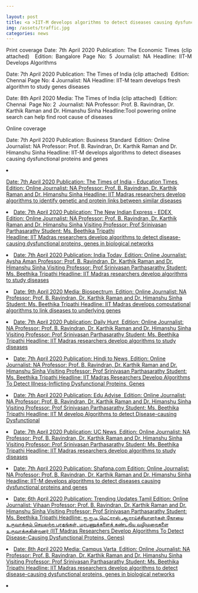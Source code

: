 ```yaml
---

layout: post
title: <a >IIT-M develops algorithms to detect diseases causing dysfunctional proteins and genes</a>
img: /assets/traffic.jpg
categories: news
---
```


<p align="justify">Print coverage 
Date: 7th April 2020
Publication: The Economic Times (clip attached) 
Edition: Bangalore
Page No: 5
Journalist: NA
Headline: IIT-M Develops Algorithms 

Date: 7th April 2020
Publication: The Times of India (clip attached) 
Edition: Chennai
Page No: 4
Journalist: NA
Headline: IIT-M team develops fresh algorithm to study genes diseases

Date: 8th April 2020
Media: The Times of India (clip attached) 
Edition: Chennai 
Page No: 2 
Journalist: NA
Professor: Prof. B. Ravindran, Dr. Karthik Raman and Dr. Himanshu Sinha
Headline:Tool powering online search can help find root cause of diseases </p>

<p align="justify">Online coverage 

Date: 7th April 2020
Publication: Business Standard 
Edition: Online
Journalist: NA
Professor: Prof. B. Ravindran, Dr. Karthik Raman and Dr. Himanshu Sinha
Headline: IIT-M develops algorithms to detect diseases causing dysfunctional proteins and genes
<li> <a href="https://www.business-standard.com/article/pti-stories/iit-m-develops-algorithms-to-detect-diseases-causing-dysfunctional-proteins-and-genes-120040601029_1.html" </a> </li>

Date: 7th April 2020
Publication: The Times of India - Education Times 
Edition: Online
Journalist: NA
Professor: Prof. B. Ravindran, Dr. Karthik Raman and Dr. Himanshu Sinha
Headline: IIT Madras researchers develop algorithms to identify genetic and protein links between similar diseases
<li> <a href="https://educationtimes.com/article/newsroom/75007684/iit-madras-researchers-develop-algorithms-to-identify-genetic-and-protein-links-between-similar-diseases.html

Date: 7th April 2020
Publication: NDTV
Edition: Online
Journalist: Anisha Kumari 
Professor: Prof. B. Ravindran, Dr. Karthik Raman and Dr. Himanshu Sinha
Visiting Professor: Prof Srinivasan Parthasarathy
Student: Ms. Beethika Tripathi
Headline: IIT Madras Researchers Develop Algorithms To Detect Disease-Causing Dysfunctional Proteins, Genes
<li> <a href="https://www.ndtv.com/education/iit-madras-researchers-develop-algorithms-to-detect-disease-causing-dysfunctional-proteins-genes-2206982

Date: 7th April 2020
Publication: The New Indian Express - EDEX 
Edition: Online
Journalist: NA
Professor: Prof. B. Ravindran, Dr. Karthik Raman and Dr. Himanshu Sinha
Visiting Professor: Prof Srinivasan Parthasarathy
Student: Ms. Beethika Tripathi
Headline: IIT Madras researchers develop algorithms to detect disease-causing dysfunctional proteins, genes in biological networks
<li> <a href="https://www.edexlive.com/news/2020/apr/06/iit-madras-researchers-develop-algorithms-to-detect-disease-causing-dysfunctional-proteins-11134.html

Date: 7th April 2020
Publication: BW Education 
Edition: Online
Journalist: NA
Professor: Prof. B. Ravindran, Dr. Karthik Raman and Dr. Himanshu Sinha
Visiting Professor: Prof Srinivasan Parthasarathy
Student: Ms. Beethika Tripathi
Headline: IIT Madras Researchers Develop Algorithms To Detect Disease-Causing Dysfunctional Proteins
<li> <a href="http://bweducation.businessworld.in/article/IIT-Madras-Researchers-Develop-Algorithms-To-Detect-Disease-Causing-Dysfunctional-Proteins-/06-04-2020-188366/

Date: 7th April 2020
Publication: India Today 
Edition: Online
Journalist: Aysha Aman
Professor: Prof. B. Ravindran, Dr. Karthik Raman and Dr. Himanshu Sinha
Visiting Professor: Prof Srinivasan Parthasarathy
Student: Ms. Beethika Tripathi
Headline: IIT Madras researchers develop algorithms to study diseases
<li> <a href="https://www.indiatoday.in/education-today/news/story/iit-madras-researchers-develop-algorithms-to-study-diseases-1663903-2020-04-06

Date: 7th April 2020
Publication: Outlook
Edition: Online
Journalist: NA
Professor: Prof. B. Ravindran, Dr. Karthik Raman and Dr. Himanshu Sinha
Headline: IIT-M develops algorithms to detect diseases causing dysfunctional proteins and genes
<li> <a href="https://www.outlookindia.com/newsscroll/iitm-develops-algorithms-to-detect-diseases-causing-dysfunctional-proteins-and-genes/1793285

Date: 9th April 2020
Media: Biospectrum 
Edition: Online
Journalist: NA
Professor: Prof. B. Ravindran, Dr. Karthik Raman and Dr. Himanshu Sinha
Student: Ms. Beethika Tripathi
Headline: IIT Madras develops computational algorithms to link diseases to underlying genes
<li> <a href="https://www.biospectrumindia.com/news/58/16170/iit-madras-develops-computational-algorithms-to-link-diseases-to-underlying-genes.html

Date: 7th April 2020
Publication: The Week 
Edition: Online
Journalist: NA
Professor: Prof. B. Ravindran, Dr. Karthik Raman and Dr. Himanshu Sinha
Headline: IIT-M develops algorithms to detect diseases causing dysfunctional proteins and genes
<li> <a href="https://www.theweek.in/wire-updates/business/2020/04/06/mes6-tn-diseases-iitm.html

Date: 7th April 2020
Publication: Daily Hunt 
Edition: Online
Journalist: NA
Professor: Prof. B. Ravindran, Dr. Karthik Raman and Dr. Himanshu Sinha
Visiting Professor: Prof Srinivasan Parthasarathy
Student: Ms. Beethika Tripathi
Headline: IIT Madras researchers develop algorithms to study diseases
<li> <a href="https://m.dailyhunt.in/news/india/english/india+today-epaper-indiatoday/iit+madras+researchers+develop+algorithms+to+study+diseases-newsid-176443108

Date: 7th April 2020
Publication: LatestlY
Edition: Online
Journalist: NA
Professor: Prof. B. Ravindran, Dr. Karthik Raman and Dr. Himanshu Sinha
Visiting Professor: Prof Srinivasan Parthasarathy
Student: Ms. Beethika Tripathi
Headline: IIT-M Develops Algorithms to Detect Diseases Causing Dysfunctional Proteins and Genes
<li> <a href="https://www.latestly.com/agency-news/iit-m-develops-algorithms-to-detect-diseases-causing-dysfunctional-proteins-and-genes-1663003.html

Date: 7th April 2020
Publication: Hindi to News 
Edition: Online
Journalist: NA
Professor: Prof. B. Ravindran, Dr. Karthik Raman and Dr. Himanshu Sinha
Visiting Professor: Prof Srinivasan Parthasarathy
Student: Ms. Beethika Tripathi
Headline: IIT Madras Researchers Develop Algorithms To Detect Illness-Inflicting Dysfunctional Proteins, Genes
<li> <a href="https://hindi2news.com/iit-madras-researchers-develop-algorithms-to-detect-illness-inflicting-dysfunctional-proteins-genes/

Date: 7th April 2020
Publication: News Dig
Edition: Online
Journalist: NA
Professor: Prof. B. Ravindran, Dr. Karthik Raman and Dr. Himanshu Sinha
Visiting Professor: Prof Srinivasan Parthasarathy
Student: Ms. Beethika Tripathi
Headline: IIT Madras researchers develop algorithms to study diseases
<li> <a href="https://newsdig.in/news/801344671/IIT-Madras-researchers-develop-algorithms-to-study-diseases

Date: 7th April 2020
Publication: Edu Advise 
Edition: Online
Journalist: NA
Professor: Prof. B. Ravindran, Dr. Karthik Raman and Dr. Himanshu Sinha
Visiting Professor: Prof Srinivasan Parthasarathy
Student: Ms. Beethika Tripathi
Headline: IIT M develop Algorithms to detect Disease-causing Dysfunctional
<li> <a href="http://eduadvice.in/home/NewsDetail?pid=22231

Date: 7th April 2020
Publication: India Education Diary 
Edition: Online
Journalist: NA
Professor: Prof. B. Ravindran, Dr. Karthik Raman and Dr. Himanshu Sinha
Visiting Professor: Prof Srinivasan Parthasarathy
Student: Ms. Beethika Tripathi
Headline: IIT Madras Researchers develop Algorithms to detect Disease-causing Dysfunctional Proteins & Genes in Biological Networks
<li> <a href="https://indiaeducationdiary.in/iit-madras-researchers-develop-algorithms-to-detect-disease-causing-dysfunctional-proteins-genes-in-biological-networks/

Date: 7th April 2020
Publication: UC News 
Edition: Online
Journalist: NA
Professor: Prof. B. Ravindran, Dr. Karthik Raman and Dr. Himanshu Sinha
Visiting Professor: Prof Srinivasan Parthasarathy
Student: Ms. Beethika Tripathi
Headline: IIT Madras researchers develop algorithms to study diseases
<li> <a href="https://www.ucnews.in/news/IIT-Madras-researchers-develop-algorithms-to-detect-diseasecausing-dysfunctional-proteins-genes-in-biological-networks/1674439419626467.html

Date: 7th April 2020
Publication: HT Syndication.com
Edition: Online
Journalist: NA
Professor: Prof. B. Ravindran, Dr. Karthik Raman and Dr. Himanshu Sinha
Visiting Professor: Prof Srinivasan Parthasarathy
Student: Ms. Beethika Tripathi
Headline: IIT Madras Researchers develop Algorithms to detect Disease-causing Dysfunctional Proteins & Genes in Biological Networks
<li> <a href="https://www.htsyndication.com/india-education-diary/article/iit-madras-researchers-develop-algorithms-to-detect-disease-causing-dysfunctional-proteins-and-genes-in-biological-networks/41875707

Date: 7th April 2020
Publication: Shafqna.com
Edition: Online
Journalist: NA
Professor: Prof. B. Ravindran, Dr. Karthik Raman and Dr. Himanshu Sinha
Headline: IIT-M develops algorithms to detect diseases causing dysfunctional proteins and genes
<li> <a href="http://in.shafaqna.com/EN/AL/2003265

Date: 7th April 2020
Publication: Devdiscourse 
Edition: Online
Journalist: NA
Professor: Prof. B. Ravindran, Dr. Karthik Raman and Dr. Himanshu Sinha
Visiting Professor: Prof Srinivasan Parthasarathy
Student: Ms. Beethika Tripathi
Headline: IIT-M develops algorithms to detect diseases causing dysfunctional proteins and genes
<li> <a href="https://www.devdiscourse.com/article/business/995290-iit-m-develops-algorithms-to-detect-diseases-causing-dysfunctional-proteins-and-genes

Date: 6th April 2020
Publication: Trending Updates Tamil
Edition: Online
Journalist: Vihaan
Professor: Prof. B. Ravindran, Dr. Karthik Raman and Dr. Himanshu Sinha
Visiting Professor: Prof Srinivasan Parthasarathy
Student: Ms. Beethika Tripathi
Headline: ஐ.ஐ.டி மெட்ராஸ் ஆராய்ச்சியாளர்கள் நோயை உருவாக்கும் செயலற்ற புரதங்கள், மரபணுக்களைக் கண்டறிய வழிமுறைகளை உருவாக்குகின்றனர் (IIT Madras Researchers Develop Algorithms To Detect Disease-Causing Dysfunctional Proteins, Genes)
<li> <a href="https://bit.ly/2Xmgbge  

Date: 8th April 2020
Media: Navjeevan Express
Edition: Online
Journalist: NA
Professor: Prof. B. Ravindran, Dr. Karthik Raman and Dr. Himanshu Sinha
Visiting Professor: Prof Srinivasan Parthasarathy
Student: Ms. Beethika Tripathi
Headline: IIT-M Researchers develop Algorithms to detect Disease-causing Dysfunctional Proteins & Genes in Biological Networks
<li> <a href="https://www.google.com/url?q=https://navjeevanexpress.com/iit-m-researchers-develop-algorithms-to-detect-disease-causing-dysfunctional

Date: 8th April 2020
Media: Campus Varta 
Edition: Online
Journalist: NA
Professor: Prof. B. Ravindran, Dr. Karthik Raman and Dr. Himanshu Sinha
Visiting Professor: Prof Srinivasan Parthasarathy
Student: Ms. Beethika Tripathi
Headline: IIT Madras researchers develop algorithms to detect disease-causing dysfunctional proteins, genes in biological networks
<li> <a href="https://www.campusvarta.com/campus-updates/iit-madras-researchers-develop-algorithms-to-detect-disease-causing-dysfunctional-proteins-genes-in-biological-networks/ 


